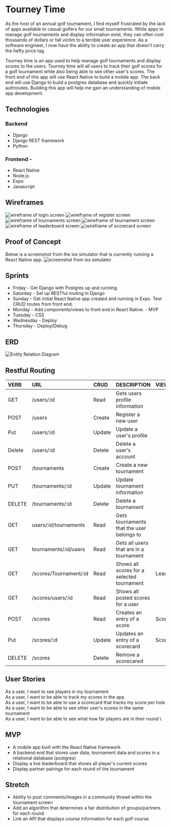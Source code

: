 # Tourney Time
As the host of an annual golf tournament, I find myself frustrated by the lack of apps available to casual golfers for our small tournaments. While apps to manage golf tournaments and display information exist, they can often cost thousands of dollars or fall victim to a terrible user experience. As a software engineer, I now have the ability to create an app that doesn't carry the hefty price tag. 

Tourney time is an app used to help manage golf tournaments and display scores to the users. Tourney time will all users to track their golf scores for a golf tournament while also being able to see other user's scores. The front end of this app will use React Native to build a mobile app. The back end will use Django to build a postgres database and quickly initiate authroutes. Building this app will help me gain an understanding of mobile app development. 

## Technologies
### Backend
- Django 
- Django REST framework
- Python

### Frontend -
- React Native
- Node.js
- Expo
- Javascript

## Wireframes
![wireframe of login screen](./img/login.png)
![wireframe of register screen](./img/register.png)
![wireframe of tournaments screen](./img/tournaments.png)
![wireframe of tournament screen](./img/tournament.png)
![wireframe of leaderboard screen](./img/leaderboard.png)
![wireframe of scorecard screen](./img/scorecard.png)

## Proof of Concept
Below is a screenshot from the ios simulator that is currently running a React Native app.
![screenshot from ios simulator](./img/proof_of_concept.png)

## Sprints
- Friday - Get Django with Postgres up and running. 
- Saturday - Set up RESTful routing in Django
- Sunday - Get initial React Native app created and running in Expo. Test CRUD routes from front end. 
- Monday - Add components/views to front end in React Native. - MVP
- Tuesday - CSS
- Wednesday - Deploy
- Thursday - Deploy/Debug

## ERD
![Entity Relation Diagram](./img/ERD.drawio.png)

## Restful Routing
| VERB   | URL                    | CRUD   | DESCRIPTION                                | VIEW        |
|:------ |:---------------------- |:------ |:------------------------------------------ |:----------- |
| GET    | /users/:id             | Read   | Gets users profile information             |             |
| POST   | /users                 | Create | Register a new user                        |             |
| Put    | /users/:id             | Update | Update a user's profile                    |             |
| Delete | /users/:id             | Delete | Delete a user's account                    |             |
| POST   | /tournaments           | Create | Create a new tournament                    |             |
| PUT    | /tournaments/:id       | Update | Update tournament information              |             |
| DELETE | /tournaments/:id       | Delete | Delete a tournament                        |             |
| GET    | users/:id/tournaments  | Read   | Gets tournaments that the user belongs to  |             |
| GET    | tournaments/:id/users  | Read   | Gets all users that are in a tournament    |             |
| GET    | /scores/Tournament/:id | Read   | Shows all scores for a selected tournament | Leaderboard |
| GET    | /scores/users/:id      | Read   | Shows all posted scores for a user         |             |
| POST   | /scores                | Read   | Creates an entry of a score                | Scorecard   |
| Put    | /scores/:id            | Update | Updates an entry of a scorecard            | Scorecard   |
| DELETE | /scores                | Delete | Remove a scorecared                        |             |

## User Stories
As a user, I want to see players in my tournament \
As a user, I want to be able to track my scores in the app \
As a user, I want to be able to use a scorecard that tracks my score per hole \
As a user, I want to be able to see other user's scores in the same tournament \
As a user, I want to be able to see what how far players are in their round \

## MVP
- A mobile app built with the React Native framework
- A backend end that stores user data, tournament data and scores in a relational database (postgres)
- Display a live leaderboard that shows all player's current scores
- Display partner pairings for each round of the tournament

## Stretch
- Ability to post comments/images in a community thread within the tournament screen
- Add an algorithm that determines a fair distribution of groups/partners for each round
- Link an API that displays course information for each golf course
